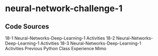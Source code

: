 # neural-network-challenge-1
## Code Sources
18-1 Neural-Networks-Deep-Learning-1 Activities
18-2 Neural-Networks-Deep-Learning-1 Activities
18-3 Neural-Networks-Deep-Learning-1 Activities
Previous Python Class Experience
Mimo